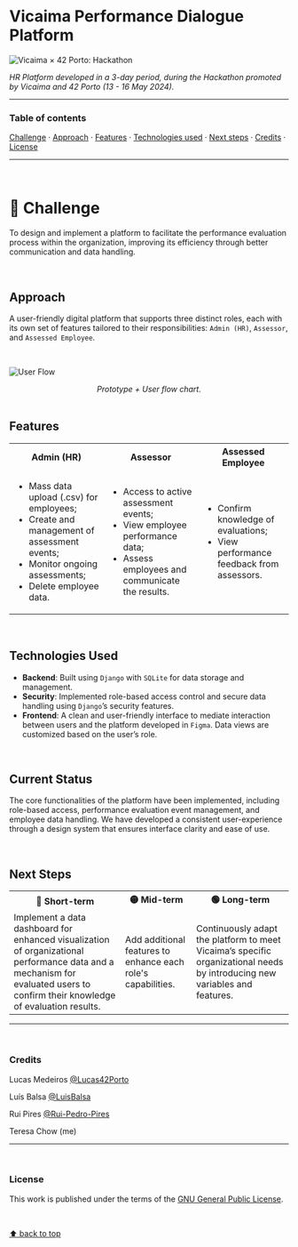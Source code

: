 # Vicaima Performance Dialogue Platform
![Vicaima × 42 Porto: Hackathon](https://img.shields.io/badge/Vicaima%20×%2042%20Porto-Hackathon-%23dd0231)

_HR Platform developed in a 3-day period, during the Hackathon promoted by Vicaima and 42 Porto (13 - 16 May 2024)._

___

### Table of contents
[Challenge](#rocket-challenge) · [Approach](#approach) · [Features](#features) · [Technologies used](#technologies-used) · [Next steps](#next-steps) · [Credits](#credits) · [License](#license)

___

</br>

# :rocket: Challenge

To design and implement a platform to facilitate the performance evaluation process within the organization, improving its efficiency through better communication and data handling.

</br>

## Approach

A user-friendly digital platform that supports three distinct roles, each with its own set of features tailored to their responsibilities:
`Admin (HR)`, `Assessor`, and `Assessed Employee`.

</br>

![User Flow](./img/2024-vicaima-user-flow.jpg)

<div align="center"><i>Prototype + User flow chart.</i></div>

</br>

## Features

<table>
  <tr>
    <th>Admin (HR)</th>
    <th>Assessor</th>
    <th>Assessed Employee</th>
  </tr>
  <tr>
    <td>
      <ul>
        <li>Mass data upload (.csv) for employees;</li>
        <li>Create and management of assessment events;</li>
        <li>Monitor ongoing assessments;</li>
        <li>Delete employee data.</li>
      </ul>
    </td>
    <td>
      <ul>
        <li>Access to active assessment events;</li>
        <li>View employee performance data;</li>
        <li>Assess employees and communicate the results.</li>
      </ul>
    </td>
    <td>
      <ul>
        <li>Confirm knowledge of evaluations;</li>
        <li>View performance feedback from assessors.</li>
      </ul>
    </td>
  </tr>
</table>

</br>

## Technologies Used
- **Backend**: Built using `Django` with `SQLite` for data storage and management.
- **Security**: Implemented role-based access control and secure data handling using `Django`’s security features.
- **Frontend**: A clean and user-friendly interface to mediate interaction between users and the platform developed in `Figma`. Data views are customized based on the user’s role.

</br>

## Current Status
The core functionalities of the platform have been implemented, including role-based access, performance evaluation event management, and employee data handling. We have developed a consistent user-experience through a design system that ensures interface clarity and ease of use.

</br>

## Next Steps
<table>
  <tr>
    <th>🔴 Short-term</th>
    <th>🟡 Mid-term</th>
    <th>🟢 Long-term</th>
  </tr>
  <tr>
    <td>Implement a data dashboard for enhanced visualization of organizational performance data and a mechanism for evaluated users to confirm their knowledge of evaluation results.</td>
    <td>Add additional features to enhance each role's capabilities.</td>
    <td>Continuously adapt the platform to meet Vicaima’s specific organizational needs by introducing new variables and features.</td>
  </tr>
</table>

___

</br>

### Credits
Lucas Medeiros [@Lucas42Porto](https://github.com/Lucas42Porto)

Luís Balsa [@LuisBalsa](https://github.com/LuisBalsa)

Rui Pires [@Rui-Pedro-Pires](https://github.com/Rui-Pedro-Pires)

Teresa Chow (me)
___

</br>

### License
This work is published under the terms of the [GNU General Public License](./LICENSE).

</br>

[⬆ back to top](#vicaima-performance-dialogue-platform)
